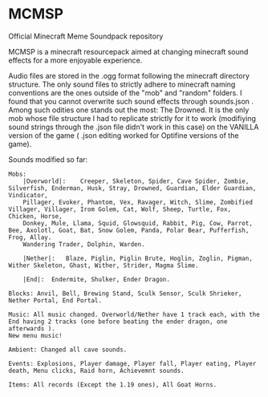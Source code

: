 # MCMSP
Official Minecraft Meme Soundpack repository

  MCMSP is a minecraft resourcepack aimed at changing minecraft sound effects for a more enjoyable experience.

  Audio files are stored in the .ogg format following the minecraft directory structure. The only sound files to strictly adhere to 
  minecraft naming conventions are the ones outside of the "mob" and "random" folders. I found that you cannot overwrite such sound effects through
  sounds.json . Among such odities one stands out the most: The Drowned. It is the only mob whose file structure I had to replicate strictly for it
  to work (modifiying sound strings through the .json file didn't work in this case) on the VANILLA version of the game ( .json editing worked for
  Optifine versions of the game).
  
  
  Sounds modified so far:
  
	Mobs:
		|Overworld|:	Creeper, Skeleton, Spider, Cave Spider, Zombie, Silverfish, Enderman, Husk, Stray, Drowned, Guardian, Elder Guardian, Vindicator,
		Pillager, Evoker, Phantom, Vex, Ravager, Witch, Slime, Zombified Villager, Villager, Irom Golem, Cat, Wolf, Sheep, Turtle, Fox, Chicken, Horse,
		Donkey, Mule, Llama, Squid, Glowsquid, Rabbit, Pig, Cow, Parrot, Bee, Axolotl, Goat, Bat, Snow Golem, Panda, Polar Bear, Pufferfish, Frog, Allay.
		Wandering Trader, Dolphin, Warden.
	
		|Nether|:	Blaze, Piglin, Piglin Brute, Hoglin, Zoglin, Pigman, Wither Skeleton, Ghast, Wither, Strider, Magma Slime.
		
		|End|:	Endermite, Shulker, Ender Dragon.
		
	Blocks: Anvil, Bell, Brewing Stand, Sculk Sensor, Sculk Shrieker, Nether Portal, End Portal.
	
	Music: All music changed. Overworld/Nether have 1 track each, with the End having 2 tracks (one before beating the ender dragon, one afterwards ).
	New menu music!
	
	Ambient: Changed all cave sounds.
	
	Events: Explosions, Player damage, Player fall, Player eating, Player death, Menu clicks, Raid horn, Achievemnt sounds.
	
	Items: All records (Except the 1.19 ones), All Goat Horns.
		

